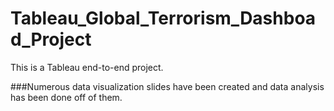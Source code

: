 # Tableau_Global_Terrorism_Dashboad_Project

This is a Tableau end-to-end project.

###Numerous data visualization slides have been created and data analysis has been done off of them.
